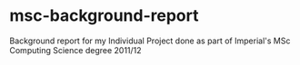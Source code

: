 msc-background-report
=====================

Background report for my Individual Project done as part of Imperial's MSc Computing Science degree 2011/12